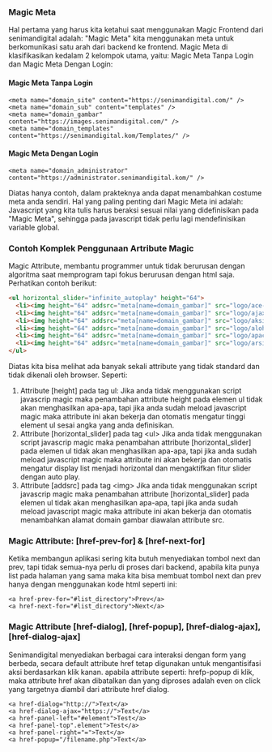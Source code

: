 ### Magic Meta

Hal pertama yang harus kita ketahui saat menggunakan Magic Frontend dari senimandigital adalah: "Magic Meta" kita menggunakan meta untuk berkomunikasi satu arah dari backend ke frontend. Magic Meta di klasifikasikan kedalam 2 kelompok utama, yaitu: Magic Meta Tanpa Login dan Magic Meta Dengan Login:

#### Magic Meta Tanpa Login
```
<meta name="domain_site" content="https://senimandigital.com/" />
<meta name="domain_sub" content="templates" />
<meta name="domain_gambar" content="https://images.senimandigital.com/" />
<meta name="domain_templates" content="https://senimandigital.kom/Templates/" />
```
#### Magic Meta Dengan Login
```
<meta name="domain_administrator" content="https://administrator.senimandigital.kom/" />
```
Diatas hanya contoh, dalam prakteknya anda dapat menambahkan costume meta anda sendiri. Hal yang paling penting dari Magic Meta ini adalah: Javascript yang kita tulis harus beraksi sesuai nilai yang didefinisikan pada "Magic Meta", sehingga pada javascript tidak perlu lagi mendefinisikan variable global.

### Contoh Komplek Penggunaan Artribute Magic
Magic Attribute, membantu programmer untuk tidak berurusan dengan algoritma saat memprogram tapi fokus berurusan dengan html saja. Perhatikan contoh berikut:
```html
<ul horizontal_slider="infinite_autoplay" height="64">
  <li><img height="64" addsrc="meta[name=domain_gambar]" src="logo/ace-logo.png" /></li>
  <li><img height="64" addsrc="meta[name=domain_gambar]" src="logo/ajaxplorer.png" /></li>
  <li><img height="64" addsrc="meta[name=domain_gambar]" src="logo/aksiide.png" /></li>
  <li><img height="64" addsrc="meta[name=domain_gambar]" src="logo/aloha-editor.png" /></li>
  <li><img height="64" addsrc="meta[name=domain_gambar]" src="logo/apache-http-server.png" /></li>
  <li><img height="64" addsrc="meta[name=domain_gambar]" src="logo/arsitek-tas.png" /></li>
</ul>
```
Diatas kita bisa melihat ada banyak sekali attribute yang tidak standard dan tidak dikenali oleh browser. Seperti:
1. Attribute \[height\] pada tag ul: Jika anda tidak menggunakan script javascrip magic maka penambahan attribute height pada elemen ul tidak akan menghasilkan apa-apa, tapi jika anda sudah meload javascript magic maka attribute ini akan bekerja dan otomatis mengatur tinggi element ul sesai angka yang anda definisikan.
2. Attribute \[horizontal_slider\] pada tag \<ul\> Jika anda tidak menggunakan script javascrip magic maka penambahan attribute \[horizontal_slider\] pada elemen ul tidak akan menghasilkan apa-apa, tapi jika anda sudah meload javascript magic maka attribute ini akan bekerja dan otomatis mengatur display list menjadi horizontal dan mengaktifkan fitur slider dengan auto play.
3. Attribute \[addsrc\] pada tag \<img\> Jika anda tidak menggunakan script javascrip magic maka penambahan attribute \[horizontal_slider\] pada elemen ul tidak akan menghasilkan apa-apa, tapi jika anda sudah meload javascript magic maka attribute ini akan bekerja dan otomatis menambahkan alamat domain gambar diawalan attribute src.

### Magic Attribute: [href-prev-for] & [href-next-for]

Ketika membangun aplikasi sering kita butuh menyediakan tombol next dan prev, tapi tidak semua-nya perlu di proses dari backend, apabila kita punya list pada halaman yang sama
maka kita bisa membuat tombol next dan prev hanya dengan menggunakan kode html seperti ini:

```
<a href-prev-for="#list_directory">Prev</a>
<a href-next-for="#list_directory">Next</a>
```

### Magic Attribute [href-dialog], [href-popup], [href-dialog-ajax], [href-dialog-ajax]

Senimandigital menyediakan berbagai cara interaksi dengan form yang berbeda, secara default attribute href tetap digunakan untuk mengantisifasi aksi berdasarkan klik kanan.
apabila attribute seperti: hrefp-popup di klik, maka attribute href akan dibatalkan dan yang diproses adalah even on click yang targetnya diambil dari attribute href dialog.

```
<a href-dialog="http://">Text</a>
<a href-dialog-ajax="https://">Text</a>
<a href-panel-left="#element">Test</a>
<a href-panel-top".element">Test</a>
<a href-panel-right="=">Text</a>
<a href-popup="/filename.php">Text</a>
```
